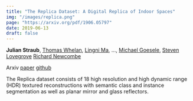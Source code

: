 ```yaml
---
title: "The Replica Dataset: A Digital Replica of Indoor Spaces" 
img: "/images/replica.png"
page: "https://arxiv.org/pdf/1906.05797"
date: 2019-06-13
draft: false
---
```

**Julian Straub**, 
[Thomas Whelan](https://www.thomaswhelan.ie), 
[Lingni Ma](https://scholar.google.nl/citations?user=eUAgpwkAAAAJ), 
..., 
[Michael Goesele](https://scholar.google.com/citations?user=56UhAooAAAAJ), 
[Steven Lovegrove](https://scholar.google.com/citations?user=JVum8voAAAAJ)
[Richard Newcombe](https://rapiderobot.bitbucket.io/)

Arxiv
[paper](https://arxiv.org/pdf/1906.05797)
[github](https://github.com/facebookresearch/Replica-Dataset)

The Replica dataset consists of 18 high resolution and high dynamic range (HDR) textured reconstructions with
semantic class and instance segmentation as well as planar mirror and glass reflectors.
